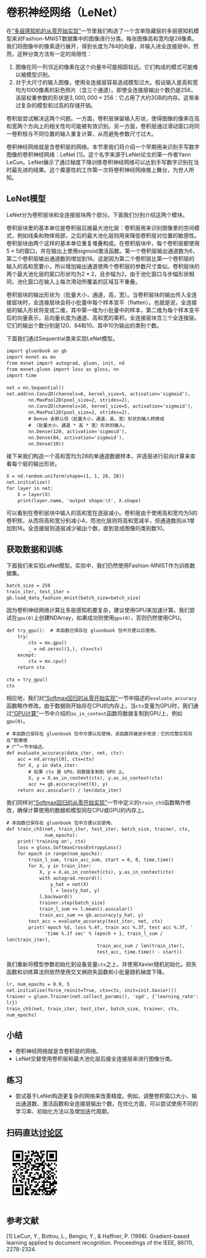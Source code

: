 # 卷积神经网络（LeNet）

在[“多层感知机的从零开始实现”](../chapter_deep-learning-basics/mlp-scratch.md)一节里我们构造了一个含单隐藏层的多层感知机模型来对Fashion-MNIST数据集中的图像进行分类。每张图像高和宽均是28像素。我们将图像中的像素逐行展开，得到长度为784的向量，并输入进全连接层中。然而，这种分类方法有一定的局限性：

1. 图像在同一列邻近的像素在这个向量中可能相距较远。它们构成的模式可能难以被模型识别。
2. 对于大尺寸的输入图像，使用全连接层容易造成模型过大。假设输入是高和宽均为1000像素的彩色照片（含三个通道）。即使全连接层输出个数仍是256，该层权重参数的形状是$3,000,000\times 256$：它占用了大约3GB的内存。这带来过复杂的模型和过高的存储开销。

卷积层尝试解决这两个问题。一方面，卷积层保留输入形状，使得图像的像素在高和宽两个方向上的相关性均可能被有效识别。另一方面，卷积层通过滑动窗口将同一卷积核与不同位置的输入重复计算，从而避免参数尺寸过大。

卷积神经网络就是含卷积层的网络。本节里我们将介绍一个早期用来识别手写数字图像的卷积神经网络：LeNet [1]。这个名字来源于LeNet论文的第一作者Yann LeCun。LeNet展示了通过梯度下降训练卷积神经网络可以达到手写数字识别在当时最先进的结果。这个奠基性的工作第一次将卷积神经网络推上舞台，为世人所知。

## LeNet模型

LeNet分为卷积层块和全连接层块两个部分。下面我们分别介绍这两个模块。

卷积层块里的基本单位是卷积层后接最大池化层：卷积层用来识别图像里的空间模式，例如线条和物体局部，之后的最大池化层则用来降低卷积层对位置的敏感性。卷积层块由两个这样的基本单位重复堆叠构成。在卷积层块中，每个卷积层都使用$5\times 5$的窗口，并在输出上使用sigmoid激活函数。第一个卷积层输出通道数为6，第二个卷积层输出通道数则增加到16。这是因为第二个卷积层比第一个卷积层的输入的高和宽要小，所以增加输出通道使两个卷积层的参数尺寸类似。卷积层块的两个最大池化层的窗口形状均为$2\times 2$，且步幅为2。由于池化窗口与步幅形状相同，池化窗口在输入上每次滑动所覆盖的区域互不重叠。

卷积层块的输出形状为（批量大小，通道，高，宽）。当卷积层块的输出传入全连接层块时，全连接层块会将小批量中每个样本变平（flatten）。也就是说，全连接层的输入形状将变成二维，其中第一维为小批量中的样本，第二维为每个样本变平后的向量表示，且向量长度为通道、高和宽的乘积。全连接层块含三个全连接层。它们的输出个数分别是120、84和10。其中10为输出的类别个数。

下面我们通过Sequential类来实现LeNet模型。

```{.python .input}
import gluonbook as gb
import mxnet as mx
from mxnet import autograd, gluon, init, nd 
from mxnet.gluon import loss as gloss, nn
import time

net = nn.Sequential()
net.add(nn.Conv2D(channels=6, kernel_size=5, activation='sigmoid'),
        nn.MaxPool2D(pool_size=2, strides=2),
        nn.Conv2D(channels=16, kernel_size=5, activation='sigmoid'),
        nn.MaxPool2D(pool_size=2, strides=2),
        # Dense 会默认将（批量大小，通道，高，宽）形状的输入转换成
        # （批量大小，通道 * 高 * 宽）形状的输入。
        nn.Dense(120, activation='sigmoid'),
        nn.Dense(84, activation='sigmoid'),
        nn.Dense(10))
```

接下来我们构造一个高和宽均为28的单通道数据样本，并逐层进行前向计算来查看每个层的输出形状。

```{.python .input}
X = nd.random.uniform(shape=(1, 1, 28, 28))
net.initialize()
for layer in net:
    X = layer(X)
    print(layer.name, 'output shape:\t', X.shape)
```

可以看到在卷积层块中输入的高和宽在逐层减小。卷积层由于使用高和宽均为5的卷积核，从而将高和宽分别减小4，而池化层则将高和宽减半，但通道数则从1增加到16。全连接层则逐层减少输出个数，直到变成图像的类别数10。


## 获取数据和训练

下面我们来实验LeNet模型。实验中，我们仍然使用Fashion-MNIST作为训练数据集。

```{.python .input}
batch_size = 256
train_iter, test_iter = gb.load_data_fashion_mnist(batch_size=batch_size)
```

因为卷积神经网络计算比多层感知机要复杂，建议使用GPU来加速计算。我们尝试在`gpu(0)`上创建NDArray，如果成功则使用`gpu(0)`，否则仍然使用CPU。

```{.python .input}
def try_gpu():  # 本函数已保存在 gluonbook 包中方便以后使用。
    try:
        ctx = mx.gpu()
        _ = nd.zeros((1,), ctx=ctx)
    except:
        ctx = mx.cpu()
    return ctx

ctx = try_gpu()
ctx
```

相应地，我们对[“Softmax回归的从零开始实现”](../chapter_deep-learning-basics/softmax-regression-scratch.md)一节中描述的`evaluate_accuracy`函数略作修改。由于数据刚开始存在CPU的内存上，当`ctx`变量为GPU时，我们通过[“GPU计算”](../chapter_deep-learning-computation/use-gpu.md)一节中介绍的`as_in_context`函数将数据复制到GPU上，例如`gpu(0)`。

```{.python .input}
# 本函数已保存在 gluonbook 包中方便以后使用。该函数将被逐步改进：它的完整实现将在“图像增
# 广”一节中描述。
def evaluate_accuracy(data_iter, net, ctx):
    acc = nd.array([0], ctx=ctx)
    for X, y in data_iter:
        # 如果 ctx 是 GPU，将数据复制到 GPU 上。
        X, y = X.as_in_context(ctx), y.as_in_context(ctx)
        acc += gb.accuracy(net(X), y)
    return acc.asscalar() / len(data_iter)
```

我们同样对[“Softmax回归的从零开始实现”](../chapter_deep-learning-basics/softmax-regression-scratch.md)一节中定义的`train_ch3`函数略作修改，确保计算使用的数据和模型同在CPU或GPU的内存上。

```{.python .input}
# 本函数已保存在 gluonbook 包中方便以后使用。
def train_ch5(net, train_iter, test_iter, batch_size, trainer, ctx,
              num_epochs):
    print('training on', ctx)
    loss = gloss.SoftmaxCrossEntropyLoss()
    for epoch in range(num_epochs):
        train_l_sum, train_acc_sum, start = 0, 0, time.time()
        for X, y in train_iter:
            X, y = X.as_in_context(ctx), y.as_in_context(ctx)
            with autograd.record():
                y_hat = net(X)
                l = loss(y_hat, y)
            l.backward()
            trainer.step(batch_size)
            train_l_sum += l.mean().asscalar()
            train_acc_sum += gb.accuracy(y_hat, y)
        test_acc = evaluate_accuracy(test_iter, net, ctx)
        print('epoch %d, loss %.4f, train acc %.3f, test acc %.3f, '
              'time %.1f sec' % (epoch + 1, train_l_sum / len(train_iter),
                                 train_acc_sum / len(train_iter),
                                 test_acc, time.time() - start))
```

我们重新将模型参数初始化到设备变量`ctx`之上，并使用Xavier随机初始化。损失函数和训练算法则依然使用交叉熵损失函数和小批量随机梯度下降。

```{.python .input}
lr, num_epochs = 0.9, 5
net.initialize(force_reinit=True, ctx=ctx, init=init.Xavier())
trainer = gluon.Trainer(net.collect_params(), 'sgd', {'learning_rate': lr})
train_ch5(net, train_iter, test_iter, batch_size, trainer, ctx, num_epochs)
```

## 小结

* 卷积神经网络就是含卷积层的网络。
* LeNet交替使用卷积层和最大池化层后接全连接层来进行图像分类。

## 练习

* 尝试基于LeNet构造更复杂的网络来改善精度。例如，调整卷积窗口大小、输出通道数、激活函数和全连接层输出个数。在优化方面，可以尝试使用不同的学习率、初始化方法以及增加迭代周期。


## 扫码直达[讨论区](https://discuss.gluon.ai/t/topic/737)

![](../img/qr_lenet.svg)

## 参考文献

[1] LeCun, Y., Bottou, L., Bengio, Y., & Haffner, P. (1998). Gradient-based learning applied to document recognition. Proceedings of the IEEE, 86(11), 2278-2324.
